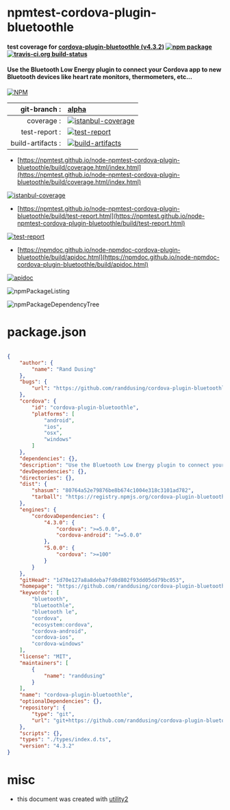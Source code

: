 # npmtest-cordova-plugin-bluetoothle

#### test coverage for  [cordova-plugin-bluetoothle (v4.3.2)](https://github.com/randdusing/cordova-plugin-bluetoothle#readme)  [![npm package](https://img.shields.io/npm/v/npmtest-cordova-plugin-bluetoothle.svg?style=flat-square)](https://www.npmjs.org/package/npmtest-cordova-plugin-bluetoothle) [![travis-ci.org build-status](https://api.travis-ci.org/npmtest/node-npmtest-cordova-plugin-bluetoothle.svg)](https://travis-ci.org/npmtest/node-npmtest-cordova-plugin-bluetoothle)

#### Use the Bluetooth Low Energy plugin to connect your Cordova app to new Bluetooth devices like heart rate monitors, thermometers, etc...

[![NPM](https://nodei.co/npm/cordova-plugin-bluetoothle.png?downloads=true&downloadRank=true&stars=true)](https://www.npmjs.com/package/cordova-plugin-bluetoothle)

| git-branch : | [alpha](https://github.com/npmtest/node-npmtest-cordova-plugin-bluetoothle/tree/alpha)|
|--:|:--|
| coverage : | [![istanbul-coverage](https://npmtest.github.io/node-npmtest-cordova-plugin-bluetoothle/build/coverage.badge.svg)](https://npmtest.github.io/node-npmtest-cordova-plugin-bluetoothle/build/coverage.html/index.html)|
| test-report : | [![test-report](https://npmtest.github.io/node-npmtest-cordova-plugin-bluetoothle/build/test-report.badge.svg)](https://npmtest.github.io/node-npmtest-cordova-plugin-bluetoothle/build/test-report.html)|
| build-artifacts : | [![build-artifacts](https://npmtest.github.io/node-npmtest-cordova-plugin-bluetoothle/glyphicons_144_folder_open.png)](https://github.com/npmtest/node-npmtest-cordova-plugin-bluetoothle/tree/gh-pages/build)|

- [https://npmtest.github.io/node-npmtest-cordova-plugin-bluetoothle/build/coverage.html/index.html](https://npmtest.github.io/node-npmtest-cordova-plugin-bluetoothle/build/coverage.html/index.html)

[![istanbul-coverage](https://npmtest.github.io/node-npmtest-cordova-plugin-bluetoothle/build/screenCapture.buildCi.browser.%252Ftmp%252Fbuild%252Fcoverage.lib.html.png)](https://npmtest.github.io/node-npmtest-cordova-plugin-bluetoothle/build/coverage.html/index.html)

- [https://npmtest.github.io/node-npmtest-cordova-plugin-bluetoothle/build/test-report.html](https://npmtest.github.io/node-npmtest-cordova-plugin-bluetoothle/build/test-report.html)

[![test-report](https://npmtest.github.io/node-npmtest-cordova-plugin-bluetoothle/build/screenCapture.buildCi.browser.%252Ftmp%252Fbuild%252Ftest-report.html.png)](https://npmtest.github.io/node-npmtest-cordova-plugin-bluetoothle/build/test-report.html)

- [https://npmdoc.github.io/node-npmdoc-cordova-plugin-bluetoothle/build/apidoc.html](https://npmdoc.github.io/node-npmdoc-cordova-plugin-bluetoothle/build/apidoc.html)

[![apidoc](https://npmdoc.github.io/node-npmdoc-cordova-plugin-bluetoothle/build/screenCapture.buildCi.browser.%252Ftmp%252Fbuild%252Fapidoc.html.png)](https://npmdoc.github.io/node-npmdoc-cordova-plugin-bluetoothle/build/apidoc.html)

![npmPackageListing](https://npmtest.github.io/node-npmtest-cordova-plugin-bluetoothle/build/screenCapture.npmPackageListing.svg)

![npmPackageDependencyTree](https://npmtest.github.io/node-npmtest-cordova-plugin-bluetoothle/build/screenCapture.npmPackageDependencyTree.svg)



# package.json

```json

{
    "author": {
        "name": "Rand Dusing"
    },
    "bugs": {
        "url": "https://github.com/randdusing/cordova-plugin-bluetoothle/issues"
    },
    "cordova": {
        "id": "cordova-plugin-bluetoothle",
        "platforms": [
            "android",
            "ios",
            "osx",
            "windows"
        ]
    },
    "dependencies": {},
    "description": "Use the Bluetooth Low Energy plugin to connect your Cordova app to new Bluetooth devices like heart rate monitors, thermometers, etc...",
    "devDependencies": {},
    "directories": {},
    "dist": {
        "shasum": "80764a52e79876be8b674c1004e318c3101ad782",
        "tarball": "https://registry.npmjs.org/cordova-plugin-bluetoothle/-/cordova-plugin-bluetoothle-4.3.2.tgz"
    },
    "engines": {
        "cordovaDependencies": {
            "4.3.0": {
                "cordova": ">=5.0.0",
                "cordova-android": ">=5.0.0"
            },
            "5.0.0": {
                "cordova": ">=100"
            }
        }
    },
    "gitHead": "1d70e127a8a8deba7fd0d802f93dd05dd79bc053",
    "homepage": "https://github.com/randdusing/cordova-plugin-bluetoothle#readme",
    "keywords": [
        "bluetooth",
        "bluetoothle",
        "bluetooth le",
        "cordova",
        "ecosystem:cordova",
        "cordova-android",
        "cordova-ios",
        "cordova-windows"
    ],
    "license": "MIT",
    "maintainers": [
        {
            "name": "randdusing"
        }
    ],
    "name": "cordova-plugin-bluetoothle",
    "optionalDependencies": {},
    "repository": {
        "type": "git",
        "url": "git+https://github.com/randdusing/cordova-plugin-bluetoothle.git"
    },
    "scripts": {},
    "types": "./types/index.d.ts",
    "version": "4.3.2"
}
```



# misc
- this document was created with [utility2](https://github.com/kaizhu256/node-utility2)
